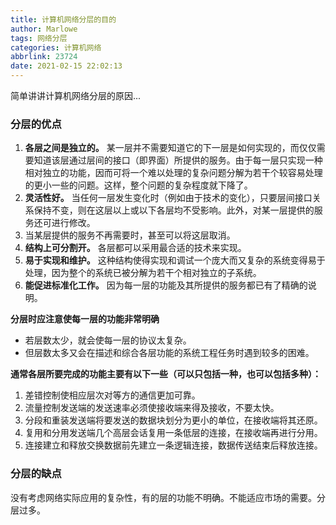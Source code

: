 ```yaml
---
title: 计算机网络分层的目的
author: Marlowe
tags: 网络分层
categories: 计算机网络
abbrlink: 23724
date: 2021-02-15 22:02:13
---
```

简单讲讲计算机网络分层的原因...
<!--more-->

### 分层的优点

1. **各层之间是独立的。** 某一层并不需要知道它的下一层是如何实现的，而仅仅需要知道该层通过层间的接口（即界面）所提供的服务。由于每一层只实现一种相对独立的功能，因而可将一个难以处理的复杂问题分解为若干个较容易处理的更小一些的问题。这样，整个问题的复杂程度就下降了。
2. **灵活性好。** 当任何一层发生变化时（例如由于技术的变化），只要层间接口关系保持不变，则在这层以上或以下各层均不受影响。此外，对某一层提供的服务还可进行修改。
3. 当某层提供的服务不再需要时，甚至可以将这层取消。
4. **结构上可分割开。** 各层都可以采用最合适的技术来实现。
5. **易于实现和维护。** 这种结构使得实现和调试一个庞大而又复杂的系统变得易于处理，因为整个的系统已被分解为若干个相对独立的子系统。
6. **能促进标准化工作。** 因为每一层的功能及其所提供的服务都已有了精确的说明。


**分层时应注意使每一层的功能非常明确**

* 若层数太少，就会使每一层的协议太复杂。
* 但层数太多又会在描述和综合各层功能的系统工程任务时遇到较多的困难。

**通常各层所要完成的功能主要有以下一些（可以只包括一种，也可以包括多种）：**
1. 差错控制使相应层次对等方的通信更加可靠。
2. 流量控制发送端的发送速率必须使接收端来得及接收，不要太快。
3. 分段和重装发送端将要发送的数据块划分为更小的单位，在接收端将其还原。
4. 复用和分用发送端几个高层会话复用一条低层的连接，在接收端再进行分用。
5. 连接建立和释放交换数据前先建立一条逻辑连接，数据传送结束后释放连接。


### 分层的缺点
没有考虑网络实际应用的复杂性，有的层的功能不明确。不能适应市场的需要。分层过多。